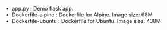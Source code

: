 
* app.py : Demo flask app.
* Dockerfile-alpine : Dockerfile for Alpine. Image size: 68M
* Dockerfile-ubuntu : Dockerfile for Ubuntu. Image size: 438M
